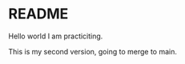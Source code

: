  # README # 

Hello world
  I am practiciting. 

  This is my second version, going to merge to main. 
  